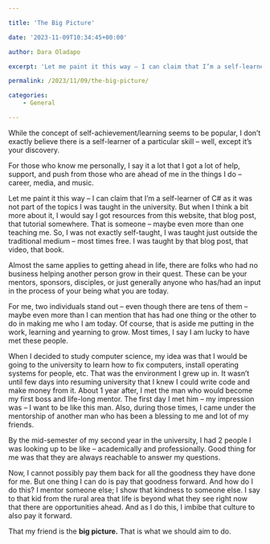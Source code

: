 ```yaml
---

title: 'The Big Picture'

date: '2023-11-09T10:34:45+00:00'

author: Dara Oladapo

excerpt: 'Let me paint it this way – I can claim that I’m a self-learner of C# as it was not part of the topics I was taught in the university. But when I think a bit more about it, I would say I got resources from this website, that blog post, that tutorial somewhere. That is someone – maybe even more than one teaching me. So, I was not exactly self-taught, I was taught just outside the traditional medium – most times free. I was taught by that blog post, that video, that book.'

permalink: /2023/11/09/the-big-picture/

categories:
    - General

---
```


While the concept of self-achievement/learning seems to be popular, I don’t exactly believe there is a self-learner of a particular skill – well, except it’s your discovery.

For those who know me personally, I say it a lot that I got a lot of help, support, and push from those who are ahead of me in the things I do – career, media, and music.

Let me paint it this way – I can claim that I’m a self-learner of C# as it was not part of the topics I was taught in the university. But when I think a bit more about it, I would say I got resources from this website, that blog post, that tutorial somewhere. That is someone – maybe even more than one teaching me. So, I was not exactly self-taught, I was taught just outside the traditional medium – most times free. I was taught by that blog post, that video, that book.

Almost the same applies to getting ahead in life, there are folks who had no business helping another person grow in their quest. These can be your mentors, sponsors, disciples, or just generally anyone who has/had an input in the process of your being what you are today.

For me, two individuals stand out – even though there are tens of them – maybe even more than I can mention that has had one thing or the other to do in making me who I am today. Of course, that is aside me putting in the work, learning and yearning to grow. Most times, I say I am lucky to have met these people.

When I decided to study computer science, my idea was that I would be going to the university to learn how to fix computers, install operating systems for people, etc. That was the environment I grew up in. It wasn’t until few days into resuming university that I knew I could write code and make money from it. About 1 year after, I met the man who would become my first boss and life-long mentor. The first day I met him – my impression was – I want to be like this man. Also, during those times, I came under the mentorship of another man who has been a blessing to me and lot of my friends.

By the mid-semester of my second year in the university, I had 2 people I was looking up to be like – academically and professionally. Good thing for me was that they are always reachable to answer my questions.

Now, I cannot possibly pay them back for all the goodness they have done for me. But one thing I can do is pay that goodness forward. And how do I do this? I mentor someone else; I show that kindness to someone else. I say to that kid from the rural area that life is beyond what they see right now that there are opportunities ahead. And as I do this, I imbibe that culture to also pay it forward.

That my friend is the **big picture.** That is what we should aim to do.